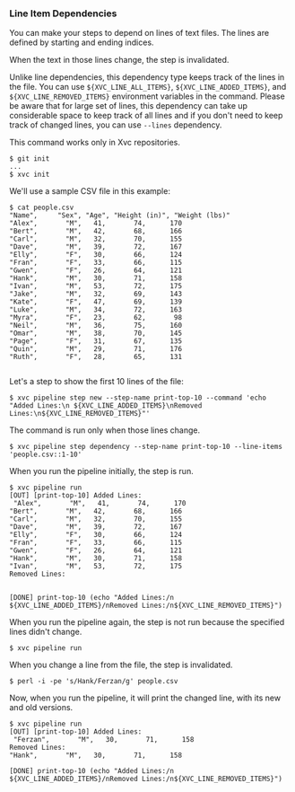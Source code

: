 ### Line Item Dependencies

You can make your steps to depend on lines of text files. The lines are defined by starting and ending indices.

When the text in those lines change, the step is invalidated.

Unlike line dependencies, this dependency type keeps track of the lines in the
file. You can use `${XVC_LINE_ALL_ITEMS}`, `${XVC_LINE_ADDED_ITEMS}`, and
`${XVC_LINE_REMOVED_ITEMS}` environment variables in the command. Please be
aware that for large set of lines, this dependency can take up considerable
space to keep track of all lines and if you don't need to keep track of changed
lines, you can use `--lines` dependency.

This command works only in Xvc repositories.

```console
$ git init
...
$ xvc init
```

We'll use a sample CSV file in this example:

```console
$ cat people.csv
"Name",     "Sex", "Age", "Height (in)", "Weight (lbs)"
"Alex",       "M",   41,       74,      170
"Bert",       "M",   42,       68,      166
"Carl",       "M",   32,       70,      155
"Dave",       "M",   39,       72,      167
"Elly",       "F",   30,       66,      124
"Fran",       "F",   33,       66,      115
"Gwen",       "F",   26,       64,      121
"Hank",       "M",   30,       71,      158
"Ivan",       "M",   53,       72,      175
"Jake",       "M",   32,       69,      143
"Kate",       "F",   47,       69,      139
"Luke",       "M",   34,       72,      163
"Myra",       "F",   23,       62,       98
"Neil",       "M",   36,       75,      160
"Omar",       "M",   38,       70,      145
"Page",       "F",   31,       67,      135
"Quin",       "M",   29,       71,      176
"Ruth",       "F",   28,       65,      131


```

Let's a step to show the first 10 lines of the file:

```console
$ xvc pipeline step new --step-name print-top-10 --command 'echo "Added Lines:\n ${XVC_LINE_ADDED_ITEMS}\nRemoved Lines:\n${XVC_LINE_REMOVED_ITEMS}"'

```

The command is run only when those lines change.

```console
$ xvc pipeline step dependency --step-name print-top-10 --line-items 'people.csv::1-10'

```

When you run the pipeline initially, the step is run.

```console
$ xvc pipeline run
[OUT] [print-top-10] Added Lines:
 "Alex",       "M",   41,       74,      170
"Bert",       "M",   42,       68,      166
"Carl",       "M",   32,       70,      155
"Dave",       "M",   39,       72,      167
"Elly",       "F",   30,       66,      124
"Fran",       "F",   33,       66,      115
"Gwen",       "F",   26,       64,      121
"Hank",       "M",   30,       71,      158
"Ivan",       "M",   53,       72,      175
Removed Lines:

 
[DONE] print-top-10 (echo "Added Lines:/n ${XVC_LINE_ADDED_ITEMS}/nRemoved Lines:/n${XVC_LINE_REMOVED_ITEMS}")

``````

When you run the pipeline again, the step is not run because the specified lines didn't change.

```console
$ xvc pipeline run

``````

When you change a line from the file, the step is invalidated.

```console
$ perl -i -pe 's/Hank/Ferzan/g' people.csv

```

Now, when you run the pipeline, it will print the changed line, with its new and old versions.

```
$ xvc pipeline run
[OUT] [print-top-10] Added Lines:
 "Ferzan",       "M",   30,       71,      158
Removed Lines:
"Hank",       "M",   30,       71,      158
 
[DONE] print-top-10 (echo "Added Lines:/n ${XVC_LINE_ADDED_ITEMS}/nRemoved Lines:/n${XVC_LINE_REMOVED_ITEMS}")

```

